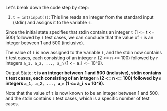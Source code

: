 Let's break down the code step by step:

1. `t = int(input())`: This line reads an integer from the standard input (stdin) and assigns it to the variable `t`.

Since the initial state specifies that stdin contains an integer `t` (1 <= t <= 500) followed by `t` test cases, we can conclude that the value of `t` is an integer between 1 and 500 (inclusive).

The value of `t` is now assigned to the variable `t`, and the stdin now contains `t` test cases, each consisting of an integer `n` (2 <= n <= 100) followed by `n` integers `a_1, a_2, ..., a_n` (1 <= a_i <= 10^9).

Output State: **`t` is an integer between 1 and 500 (inclusive), stdin contains `t` test cases, each consisting of an integer `n` (2 <= n <= 100) followed by `n` integers `a_1, a_2, ..., a_n` (1 <= a_i <= 10^9).**

Note that the value of `t` is now known to be an integer between 1 and 500, and the stdin contains `t` test cases, which is a specific number of test cases.